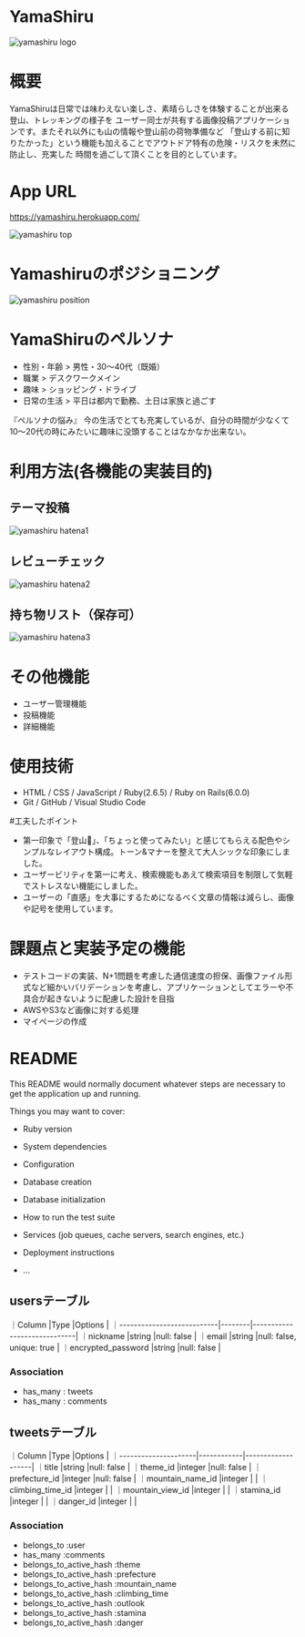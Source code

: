 # YamaShiru
![yamashiru logo](https://user-images.githubusercontent.com/80765628/128458183-ff07682f-784d-4a19-9b05-fb2bd9b0d0ff.png)

# 概要
YamaShiruは日常では味わえない楽しさ、素晴らしさを体験することが出来る登山、トレッキングの様子を
ユーザー同士が共有する画像投稿アプリケーションです。またそれ以外にも山の情報や登山前の荷物準備など
「登山する前に知りたかった」という機能も加えることでアウトドア特有の危険・リスクを未然に防止し、充実した
時間を過ごして頂くことを目的としています。

# App URL
https://yamashiru.herokuapp.com/

![yamashiru top](https://user-images.githubusercontent.com/80765628/128466690-f0e85a83-4042-41ab-ac09-a66198180e1a.png)

# Yamashiruのポジショニング
![yamashiru position](https://user-images.githubusercontent.com/80765628/128459792-99b39dd1-ea23-4435-bbb7-27e48c7b494f.png)

# YamaShiruのペルソナ
* 性別・年齢 > 男性・30〜40代（既婚）
* 職業      > デスクワークメイン
* 趣味      > ショッピング・ドライブ
* 日常の生活 > 平日は都内で勤務、土日は家族と過ごす

『ペルソナの悩み』
今の生活でとても充実しているが、自分の時間が少なくて
10〜20代の時にみたいに趣味に没頭することはなかなか出来ない。

# 利用方法(各機能の実装目的)
## テーマ投稿
![yamashiru hatena1](https://user-images.githubusercontent.com/80765628/128463318-14fbe3f2-4fef-4cbc-a4e8-00eb9782e300.png)

## レビューチェック
![yamashiru hatena2](https://user-images.githubusercontent.com/80765628/128464160-7df6a147-789f-4c8a-bbb6-0bd135603876.png)

## 持ち物リスト（保存可）
![yamashiru hatena3](https://user-images.githubusercontent.com/80765628/128464576-cf398672-1010-4995-92d6-799dde42a2f2.png)

# その他機能
* ユーザー管理機能
* 投稿機能
* 詳細機能

# 使用技術
* HTML / CSS / JavaScript / Ruby(2.6.5) / Ruby on Rails(6.0.0)
* Git / GitHub / Visual Studio Code

#工夫したポイント
* 第一印象で「登山」、「ちょっと使ってみたい」と感じてもらえる配色やシンプルなレイアウト構成。トーン&マナーを整えて大人シックな印象にしました。
* ユーザービリティを第一に考え、検索機能もあえて検索項目を制限して気軽でストレスない機能にしました。
* ユーザーの「直感」を大事にするためになるべく文章の情報は減らし、画像や記号を使用しています。

# 課題点と実装予定の機能
* テストコードの実装、N+1問題を考慮した通信速度の担保、画像ファイル形式など細かいバリデーションを考慮し、アプリケーションとしてエラーや不具合が起きないように配慮した設計を目指
* AWSやS3など画像に対する処理
* マイページの作成


# README

This README would normally document whatever steps are necessary to get the
application up and running.

Things you may want to cover:

* Ruby version

* System dependencies

* Configuration

* Database creation

* Database initialization

* How to run the test suite

* Services (job queues, cache servers, search engines, etc.)

* Deployment instructions

* ...

## usersテーブル

｜Column                     |Type    |Options                      |
｜---------------------------|--------|-----------------------------|
｜nickname                   |string  |null: false                  |
｜email                      |string  |null: false, unique: true    |
｜encrypted_password         |string  |null: false                  |

### Association

- has_many : tweets
- has_many : comments


## tweetsテーブル

｜Column               |Type        |Options            |
｜---------------------|------------|-------------------|
｜title                |string      |null: false        |
｜theme_id             |integer     |null: false        |
｜prefecture_id        |integer     |null: false        |
｜mountain_name_id     |integer     |                   |
｜climbing_time_id     |integer     |                   |
｜mountain_view_id     |integer     |                   |
｜stamina_id           |integer     |                   |
｜danger_id            |integer     |                   |



### Association

- belongs_to :user
- has_many   :comments
- belongs_to_active_hash :theme
- belongs_to_active_hash :prefecture
- belongs_to_active_hash :mountain_name
- belongs_to_active_hash :climbing_time
- belongs_to_active_hash :outlook
- belongs_to_active_hash :stamina
- belongs_to_active_hash :danger
